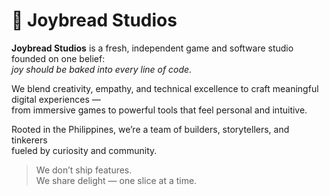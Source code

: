 # 🍞 Joybread Studios

**Joybread Studios** is a fresh, independent game and software studio founded on one belief:  
_joy should be baked into every line of code._

We blend creativity, empathy, and technical excellence to craft meaningful digital experiences —  
from immersive games to powerful tools that feel personal and intuitive.  

Rooted in the Philippines, we’re a team of builders, storytellers, and tinkerers  
fueled by curiosity and community.

> We don’t ship features.  
> We share delight — one slice at a time.
